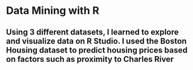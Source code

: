 # Data Mining with R
## Using 3 different datasets, I learned to explore and visualize data on R Studio. I used the Boston Housing dataset to predict housing prices based on factors such as proximity to Charles River
 
